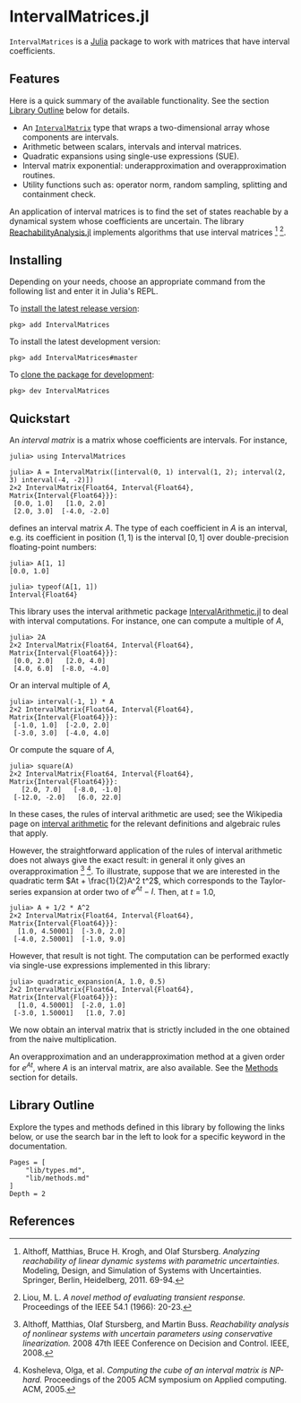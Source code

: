 # IntervalMatrices.jl

`IntervalMatrices` is a [Julia](http://julialang.org) package to work with
matrices that have interval coefficients.

## Features

Here is a quick summary of the available functionality.
See the section [Library Outline](@ref) below for details.

- An [`IntervalMatrix`](@ref) type that wraps a two-dimensional array whose components
  are intervals.
- Arithmetic between scalars, intervals and interval matrices.
- Quadratic expansions using single-use expressions (SUE).
- Interval matrix exponential: underapproximation and overapproximation routines.
- Utility functions such as: operator norm, random sampling, splitting and
  containment check.

An application of interval matrices is to find the set of states reachable by
a dynamical system whose coefficients are uncertain. The library
[ReachabilityAnalysis.jl](http://github.com/JuliaReach/ReachabilityAnalysis.jl)
implements algorithms that use interval matrices [^3] [^4].

## Installing

Depending on your needs, choose an appropriate command from the following list
and enter it in Julia's REPL.

To [install the latest release version](https://julialang.github.io/Pkg.jl/v1/managing-packages/#Adding-registered-packages-1):

```
pkg> add IntervalMatrices
```

To install the latest development version:

```
pkg> add IntervalMatrices#master
```

To [clone the package for development](https://julialang.github.io/Pkg.jl/v1/managing-packages/#Developing-packages-1):

```
pkg> dev IntervalMatrices
```

## Quickstart

An *interval matrix* is a matrix whose coefficients are intervals. For instance,

```jldoctest quickstart
julia> using IntervalMatrices

julia> A = IntervalMatrix([interval(0, 1) interval(1, 2); interval(2, 3) interval(-4, -2)])
2×2 IntervalMatrix{Float64, Interval{Float64}, Matrix{Interval{Float64}}}:
 [0.0, 1.0]   [1.0, 2.0]
 [2.0, 3.0]  [-4.0, -2.0]
```
defines an interval matrix $A$. The type of each coefficient in $A$ is an interval,
e.g. its coefficient in position $(1, 1)$ is the interval $[0, 1]$ over double-precision
floating-point numbers:

```jldoctest quickstart
julia> A[1, 1]
[0.0, 1.0]

julia> typeof(A[1, 1])
Interval{Float64}
```
This library uses the interval arithmetic package
[IntervalArithmetic.jl](https://github.com/JuliaIntervals/IntervalArithmetic.jl)
to deal with interval computations. For instance, one can compute a multiple
of $A$,

```jldoctest quickstart
julia> 2A
2×2 IntervalMatrix{Float64, Interval{Float64}, Matrix{Interval{Float64}}}:
 [0.0, 2.0]   [2.0, 4.0]
 [4.0, 6.0]  [-8.0, -4.0]
```
Or an interval multiple of $A$,

```jldoctest quickstart
julia> interval(-1, 1) * A
2×2 IntervalMatrix{Float64, Interval{Float64}, Matrix{Interval{Float64}}}:
 [-1.0, 1.0]  [-2.0, 2.0]
 [-3.0, 3.0]  [-4.0, 4.0]
```

Or compute the square of $A$,
```jldoctest quickstart
julia> square(A)
2×2 IntervalMatrix{Float64, Interval{Float64}, Matrix{Interval{Float64}}}:
   [2.0, 7.0]   [-8.0, -1.0]
 [-12.0, -2.0]   [6.0, 22.0]
```
In these cases, the rules of interval arithmetic are used; see the Wikipedia page
on [interval arithmetic](https://en.wikipedia.org/wiki/Interval_arithmetic) for the
relevant definitions and algebraic rules that apply.

However, the straightforward application of the rules of interval arithmetic does
not always give the exact result: in general it only gives an overapproximation
[^1] [^2]. To illustrate, suppose that we are interested in the quadratic term
$At + \frac{1}{2}A^2 t^2$, which corresponds to the Taylor-series expansion at order two of
$e^{At} - I$. Then, at $t = 1.0$,

```jldoctest quickstart
julia> A + 1/2 * A^2
2×2 IntervalMatrix{Float64, Interval{Float64}, Matrix{Interval{Float64}}}:
  [1.0, 4.50001]  [-3.0, 2.0]
 [-4.0, 2.50001]  [-1.0, 9.0]
```
However, that result is not tight. The computation can be performed exactly via
single-use expressions implemented in this library:

```jldoctest quickstart
julia> quadratic_expansion(A, 1.0, 0.5)
2×2 IntervalMatrix{Float64, Interval{Float64}, Matrix{Interval{Float64}}}:
  [1.0, 4.50001]  [-2.0, 1.0]
 [-3.0, 1.50001]   [1.0, 7.0]
```
We now obtain an interval matrix that is strictly included in the one obtained from
the naive multiplication.

An overapproximation and an underapproximation method at a given order for
$e^{At}$, where $A$ is an interval matrix, are also available. See the [Methods](@ref)
section for details.

## Library Outline

Explore the types and methods defined in this library by following the links below,
or use the search bar in the left to look for a specific keyword in the documentation.

```@contents
Pages = [
    "lib/types.md",
    "lib/methods.md"
]
Depth = 2
```

## References

[^1]: Althoff, Matthias, Olaf Stursberg, and Martin Buss. *Reachability analysis
      of nonlinear systems with uncertain parameters using conservative linearization.*
      2008 47th IEEE Conference on Decision and Control. IEEE, 2008.

[^2]: Kosheleva, Olga, et al. *Computing the cube of an interval matrix is NP-hard.*
      Proceedings of the 2005 ACM symposium on Applied computing. ACM, 2005.

[^3]: Althoff, Matthias, Bruce H. Krogh, and Olaf Stursberg. *Analyzing reachability
      of linear dynamic systems with parametric uncertainties.*
      Modeling, Design, and Simulation of Systems with Uncertainties.
      Springer, Berlin, Heidelberg, 2011. 69-94.

[^4]: Liou, M. L. *A novel method of evaluating transient response.*
      Proceedings of the IEEE 54.1 (1966): 20-23.
